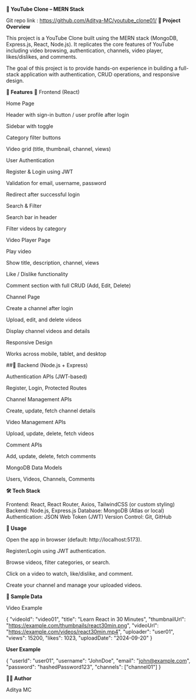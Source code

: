 **🎥 YouTube Clone – MERN Stack**

Git repo link : https://github.com/Aditya-MC/youtube_clone01/
**📌 Project Overview**

This project is a YouTube Clone built using the MERN stack (MongoDB, Express.js, React, Node.js).
It replicates the core features of YouTube including video browsing, authentication, channels, video player, likes/dislikes, and comments.

The goal of this project is to provide hands-on experience in building a full-stack application with authentication, CRUD operations, and responsive design.

**🚀 Features**
🔹 Frontend (React)

Home Page

Header with sign-in button / user profile after login

Sidebar with toggle

Category filter buttons

Video grid (title, thumbnail, channel, views)

User Authentication

Register & Login using JWT

Validation for email, username, password

Redirect after successful login

Search & Filter

Search bar in header

Filter videos by category

Video Player Page

Play video

Show title, description, channel, views

Like / Dislike functionality

Comment section with full CRUD (Add, Edit, Delete)

Channel Page

Create a channel after login

Upload, edit, and delete videos

Display channel videos and details

Responsive Design

Works across mobile, tablet, and desktop

##🔹 Backend (Node.js + Express)

Authentication APIs (JWT-based)

Register, Login, Protected Routes

Channel Management APIs

Create, update, fetch channel details

Video Management APIs

Upload, update, delete, fetch videos

Comment APIs

Add, update, delete, fetch comments

MongoDB Data Models

Users, Videos, Channels, Comments

**🛠️ Tech Stack**

Frontend: React, React Router, Axios, TailwindCSS (or custom styling)
Backend: Node.js, Express.js
Database: MongoDB (Atlas or local)
Authentication: JSON Web Token (JWT)
Version Control: Git, GitHub

**🎯 Usage**

Open the app in browser (default: http://localhost:5173).

Register/Login using JWT authentication.

Browse videos, filter categories, or search.

Click on a video to watch, like/dislike, and comment.

Create your channel and manage your uploaded videos.

**🧪 Sample Data**

Video Example

{
  "videoId": "video01",
  "title": "Learn React in 30 Minutes",
  "thumbnailUrl": "https://example.com/thumbnails/react30min.png",
  "videoUrl": "https://example.com/videos/react30min.mp4",
  "uploader": "user01",
  "views": 15200,
  "likes": 1023,
  "uploadDate": "2024-09-20"
}


**User Example**

{
  "userId": "user01",
  "username": "JohnDoe",
  "email": "john@example.com",
  "password": "hashedPassword123",
  "channels": ["channel01"]
}

**👨‍💻 Author**

Aditya MC
